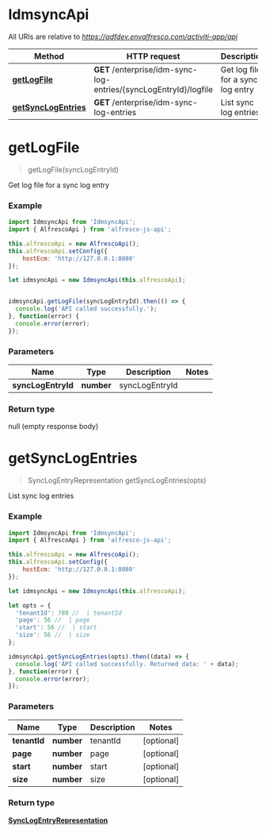 # IdmsyncApi

All URIs are relative to *https://adfdev.envalfresco.com/activiti-app/api*

Method | HTTP request | Description
------------- | ------------- | -------------
[**getLogFile**](IdmsyncApi.md#getLogFile) | **GET** /enterprise/idm-sync-log-entries/{syncLogEntryId}/logfile | Get log file for a sync log entry
[**getSyncLogEntries**](IdmsyncApi.md#getSyncLogEntries) | **GET** /enterprise/idm-sync-log-entries | List sync log entries


<a name="getLogFile"></a>
# **getLogFile**
> getLogFile(syncLogEntryId)

Get log file for a sync log entry

### Example
```javascript
import IdmsyncApi from 'IdmsyncApi';
import { AlfrescoApi } from 'alfresco-js-api';

this.alfrescoApi = new AlfrescoApi();
this.alfrescoApi.setConfig({
    hostEcm: 'http://127.0.0.1:8080'
});

let idmsyncApi = new IdmsyncApi(this.alfrescoApi);


idmsyncApi.getLogFile(syncLogEntryId).then(() => {
  console.log('API called successfully.');
}, function(error) {
  console.error(error);
});

```

### Parameters

Name | Type | Description  | Notes
------------- | ------------- | ------------- | -------------
 **syncLogEntryId** | **number**| syncLogEntryId | 

### Return type

null (empty response body)

<a name="getSyncLogEntries"></a>
# **getSyncLogEntries**
> SyncLogEntryRepresentation getSyncLogEntries(opts)

List sync log entries

### Example
```javascript
import IdmsyncApi from 'IdmsyncApi';
import { AlfrescoApi } from 'alfresco-js-api';

this.alfrescoApi = new AlfrescoApi();
this.alfrescoApi.setConfig({
    hostEcm: 'http://127.0.0.1:8080'
});

let idmsyncApi = new IdmsyncApi(this.alfrescoApi);

let opts = { 
  'tenantId': 789 //  | tenantId
  'page': 56 //  | page
  'start': 56 //  | start
  'size': 56 //  | size
};

idmsyncApi.getSyncLogEntries(opts).then((data) => {
  console.log('API called successfully. Returned data: ' + data);
}, function(error) {
  console.error(error);
});

```

### Parameters

Name | Type | Description  | Notes
------------- | ------------- | ------------- | -------------
 **tenantId** | **number**| tenantId | [optional] 
 **page** | **number**| page | [optional] 
 **start** | **number**| start | [optional] 
 **size** | **number**| size | [optional] 

### Return type

[**SyncLogEntryRepresentation**](SyncLogEntryRepresentation.md)

